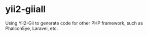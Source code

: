 yii2-giiall
===========

Using Yii2-Gii to generate code for other PHP framework, such as PhalconEye, Laravel, etc.
